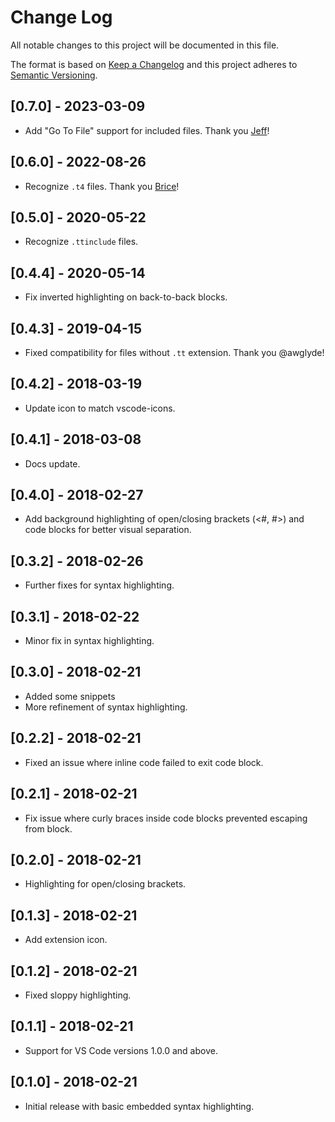 # Change Log

All notable changes to this project will be documented in this file.

The format is based on [Keep a Changelog](http://keepachangelog.com/en/1.0.0/)
and this project adheres to [Semantic Versioning](http://semver.org/spec/v2.0.0.html).

## [0.7.0] - 2023-03-09

- Add "Go To File" support for included files. Thank you [Jeff](https://github.com/sea1jxr)!

## [0.6.0] - 2022-08-26

- Recognize `.t4` files.  Thank you [Brice](https://github.com/bricelam)!

## [0.5.0] - 2020-05-22

- Recognize `.ttinclude` files.

## [0.4.4] - 2020-05-14

- Fix inverted highlighting on back-to-back blocks.

## [0.4.3] - 2019-04-15

- Fixed compatibility for files without `.tt` extension. Thank you @awglyde!

## [0.4.2] - 2018-03-19

- Update icon to match vscode-icons.

## [0.4.1] - 2018-03-08

- Docs update.

## [0.4.0] - 2018-02-27

- Add background highlighting of open/closing brackets (<#, #>) and code blocks for better visual separation.

## [0.3.2] - 2018-02-26

- Further fixes for syntax highlighting.

## [0.3.1] - 2018-02-22

- Minor fix in syntax highlighting.

## [0.3.0] - 2018-02-21

- Added some snippets
- More refinement of syntax highlighting.

## [0.2.2] - 2018-02-21

- Fixed an issue where inline code failed to exit code block.

## [0.2.1] - 2018-02-21

- Fix issue where curly braces inside code blocks prevented escaping from block.

## [0.2.0] - 2018-02-21

- Highlighting for open/closing brackets.

## [0.1.3] - 2018-02-21

- Add extension icon.

## [0.1.2] - 2018-02-21

- Fixed sloppy highlighting.

## [0.1.1] - 2018-02-21

- Support for VS Code versions 1.0.0 and above.

## [0.1.0] - 2018-02-21

- Initial release with basic embedded syntax highlighting.
